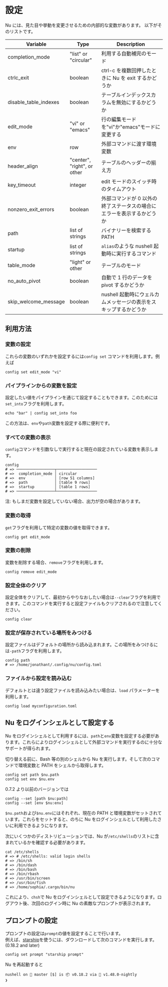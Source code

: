 # 設定

Nu には、見た目や挙動を変更させるための内部的な変数があります。
以下がそのリストです。

| Variable              | Type                        | Description                                                           |
| --------------------- | --------------------------- | --------------------------------------------------------------------- |
| completion_mode       | "list" or "circular"        | 利用する自動補完のモード                                              |
| ctrlc_exit            | boolean                     | ctrl-c を複数回押したときに Nu を exit するかどうか                   |
| disable_table_indexes | boolean                     | テーブルインデックスカラムを無効にするかどうか                        |
| edit_mode             | "vi" or "emacs"             | 行の編集モードを"vi"か"emacs"モードに変更する                         |
| env                   | row                         | 外部コマンドに渡す環境変数                                            |
| header_align          | "center", "right", or other | テーブルのヘッダーの揃え方                                            |
| key_timeout           | integer                     | edit モードのスイッチ時のタイムアウト                                 |
| nonzero_exit_errors   | boolean                     | 外部コマンドが 0 以外の終了ステータスの場合にエラーを表示するかどうか |
| path                  | list of strings             | バイナリーを検索する PATH                                             |
| startup               | list of strings             | `alias`のような nushell 起動時に実行するコマンド                      |
| table_mode            | "light" or other            | テーブルのモード                                                      |
| no_auto_pivot         | boolean                     | 自動で 1 行のデータを pivot するかどうか                              |
| skip_welcome_message  | boolean                     | nushell 起動時にウェルカムメッセージの表示をスキップするかどうか      |

## 利用方法

### 変数の設定

これらの変数のいずれかを設定するには`config set` コマンドを利用します。例えば

```nu
config set edit_mode "vi"
```

### パイプラインからの変数を設定

設定したい値をパイプラインを通じて設定することもできます。このためには`set_into`フラグを利用します。

```nu
echo "bar" | config set_into foo
```

この方法は、`env`や`path`変数を設定する際に便利です。

### すべての変数の表示

`config`コマンドを引数なしで実行すると現在の設定されている変数を表示します。

```nu
config
# => ─────────────────┬──────────────────
# =>  completion_mode │ circular
# =>  env             │ [row 51 columns]
# =>  path            │ [table 9 rows]
# =>  startup         │ [table 1 rows]
# => ─────────────────┴──────────────────
```

注: もしまだ変数を設定していない場合、出力が空の場合があります。

### 変数の取得

`get`フラグを利用して特定の変数の値を取得できます。

```nu
config get edit_mode
```

### 変数の削除

変数を削除する場合、`remove`フラグを利用します。

```nu
config remove edit_mode
```

### 設定全体のクリア

設定全体をクリアして、最初からやりなおしたい場合は`--clear`フラグを利用できます。このコマンドを実行すると設定ファイルもクリアされるので注意してください。

```nu
config clear
```

### 設定が保存されている場所をみつける

設定ファイルはデフォルトの場所から読み込まれます。この場所をみつけるには`-path`フラグを利用します。

```nu
config path
# => /home/jonathant/.config/nu/config.toml
```

### ファイルから設定を読み込む

デフォルトとは違う設定ファイルを読み込みたい場合は、`load` パラメーターを利用します。

```nu
config load myconfiguration.toml
```

## Nu をログインシェルとして設定する

Nu をログインシェルとして利用するには、`path`と`env`変数を設定する必要があります。これらによりログインシェルとして外部コマンドを実行するのに十分なサポートが得られます。

切り替える前に、Bash 等の別のシェルから Nu を実行します。そして次のコマンドで環境変数と PATH をシェルから取得します。

```nu
config set path $nu.path
config set env $nu.env
```

0.7.2 より以前のバージョンでは

```nu
config --set [path $nu:path]
config --set [env $nu:env]
```

`$nu.path`および`$nu.env`にはそれぞれ、現在の PATH と環境変数がセットされています。これらをセットすると、のちに Nu をログインシェルとして利用したさいに利用できるようになります。

次にいくつかのディストリビューションでは、Nu が`/etc/shells`のリストに含まれているかを確認する必要があります。

```nu
cat /etc/shells
# => # /etc/shells: valid login shells
# => /bin/sh
# => /bin/dash
# => /bin/bash
# => /bin/rbash
# => /usr/bin/screen
# => /usr/bin/fish
# => /home/sophia/.cargo/bin/nu
```

これにより、`chsh`で Nu をログインシェルとして設定できるようになります。ログアウト後、次回のログイン時に Nu の素敵なプロンプトが表示されます。

## プロンプトの設定

プロンプトの設定は`prompt`の値を設定することで行います。  
例えば、[starship](https://starship.rs)を使うには、ダウンロードして次のコマンドを実行します。(0.18.2 and later)

```nu
config set prompt "starship prompt"
```

Nu を再起動すると

```
nushell on 📙 master [$] is 📦 v0.18.2 via 🦀 v1.48.0-nightly
❯
```
